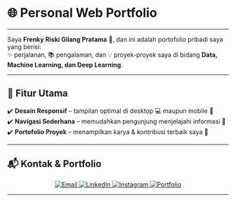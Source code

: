 # 🌐 Personal Web Portfolio

---

Saya **Frenky Riski Gilang Pratama** 🎉, dan ini adalah portofolio pribadi saya yang berisi:  
✨ perjalanan, 📚 pengalaman, dan 💡 proyek-proyek saya di bidang **Data, Machine Learning, dan Deep Learning**.

---

## 🚀 Fitur Utama
✔️ **Desain Responsif** – tampilan optimal di desktop 💻 maupun mobile 📱  
✔️ **Navigasi Sederhana** – memudahkan pengunjung menjelajahi informasi 🔎  
✔️ **Portofolio Proyek** – menampilkan karya & kontribusi terbaik saya 📂  

---

## 📬 Kontak & Portfolio

<p align="center">
  <a href="mailto:frenkygilang@gmail.com" target="_blank">
    <img src="https://img.shields.io/badge/Email-D14836?style=for-the-badge&logo=gmail&logoColor=white" alt="Email">
  </a>
  <a href="https://www.linkedin.com/in/frenkyy" target="_blank">
    <img src="https://img.shields.io/badge/LinkedIn-0A66C2?style=for-the-badge&logo=linkedin&logoColor=white" alt="LinkedIn">
  </a>
  <a href="https://www.instagram.com/frenskuyy" target="_blank">
    <img src="https://img.shields.io/badge/Instagram-E4405F?style=for-the-badge&logo=instagram&logoColor=white" alt="Instagram">
  </a>
  <a href="https://frenskuy.github.io/Personal-Web/" target="_blank">
    <img src="https://img.shields.io/badge/Portfolio-000000?style=for-the-badge&logo=firefox&logoColor=white" alt="Portfolio">
  </a>
</p>

---
